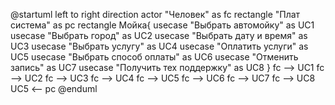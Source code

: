 @startuml
left to right direction
actor "Человек" as fc
rectangle "Плат система" as pc
rectangle Мойка{
  usecase "Выбрать автомойку" as UC1
  usecase "Выбрать город" as UC2
  usecase "Выбрать дату и время" as UC3
  usecase "Выбрать услугу" as UC4 
usecase "Оплатить услуги" as UC5
  usecase "Выбрать способ оплаты" as UC6
 usecase "Отменить запись" as UC7
 usecase "Получить тех поддержку" as UC8
}
fc --> UC1
fc --> UC2
fc --> UC3 
fc --> UC4
fc --> UC5 
fc --> UC6
fc --> UC7
fc --> UC8
UC5 <-- pc
@enduml
